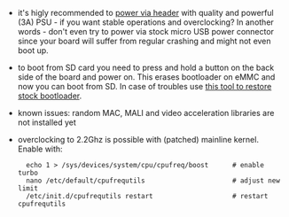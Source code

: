 - it's higly recommended to [power via header](https://forum.armbian.com/index.php?/topic/1095-miqi-is-a-35-single-board-computer-with-rockchip-rk3288/#comment-8338) with quality and powerful (3A) PSU - if you want stable operations and overclocking? In another words - don't even try to power via stock micro USB power connector since your board will suffer from regular crashing and might not even boot up. 
- to boot from SD card you need to press and hold a button on the back side of the board and power on. This erases bootloader on eMMC and now you can boot from SD. In case of troubles use [this tool to restore stock bootloader](https://github.com/mqmaker/miqi-prebuilt).
- known issues: random MAC, MALI and video acceleration libraries are not installed yet
- overclocking to 2.2Ghz is possible with (patched) mainline kernel. Enable with: 
	
		echo 1 > /sys/devices/system/cpu/cpufreq/boost		# enable turbo
		nano /etc/default/cpufrequtils 						# adjust new limit
		/etc/init.d/cpufrequtils restart 					# restart cpufrequtils

